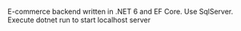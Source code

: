 E-commerce backend written in .NET 6 and EF Core. Use SqlServer.
Execute dotnet run to start localhost server
